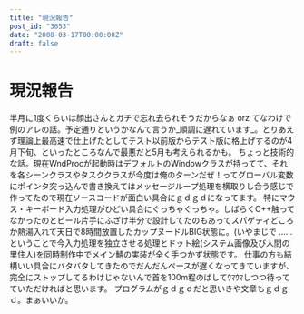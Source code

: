 ```yaml
---
title: "現況報告"
post_id: "3653"
date: "2008-03-17T00:00:00Z"
draft: false
---
```


# 現況報告

半月に1度くらいは顔出さんとガチで忘れ去られそうだからなぁ orz てなわけで例のアレの話。予定通りというかなんて言うか_順調に遅れています_。とりあえず理論上最高速で仕上げたとしてテスト以前版からテスト版に格上げするのが4月下旬、といったところなんで最悪だと5月も考えられるかも。 ちょっと技術的な話。現在WndProcが起動時はデフォルトのWindowクラスが持ってて、それを各シーンクラスやタスククラスが今度は俺のターンだぜ！ってグローバル変数にポインタ突っ込んで書き換えてはメッセージループ処理を横取りし合う感じで作ってたので現在ソースコードが面白い具合にｇｄｇｄになってます。 特にマウス・キーボード入力処理がひどい具合にぐっちゃぐっちゃ。しばらくC++触ってなかったのとビール片手にふざけ半分で設計してたのもあってスパゲティどころか熱湯入れて天日で8時間放置したカップヌードルBIG状態に。(いやまじで ……ということで今入力処理を独立させる処理とドット絵(システム画像及び人間の里住人)を同時制作中でメイン鯖の実装が全く手つかず状態です。 仕事の方も結構いい具合にバタバタしてきたのでだんだんペースが遅くなってきていますが、完全にストップしてるわけじゃないんで首を100m程のばしてｳﾏｳﾏしつつ待ってていただければと思います。 プログラムがｇｄｇｄだと思いきや文章もｇｄｇｄ。まぁいいか。
